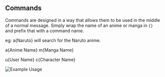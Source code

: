 






## Commands

Commands are designed in a way that allows them to be used in the middle of a normal message. 
Simply wrap the name of an anime or manga in `{}` and prefix that with a command name.

eg: a{Naruto} will search for the Naruto anime.

a{Anime Name} m{Manga Name}

u{User Name} c{Character Name}

![Example Usage](https://i.imgur.com/B6y57vl.png)
